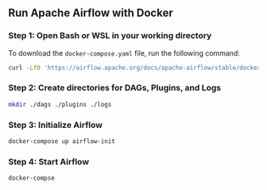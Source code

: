## Run Apache Airflow with Docker

### Step 1: Open Bash or WSL in your working directory
To download the `docker-compose.yaml` file, run the following command:

```bash
curl -Lf0 'https://airflow.apache.org/docs/apache-airflow/stable/docker-compose.yaml'
```

### Step 2: Create directories for DAGs, Plugins, and Logs
```bash
mkdir ./dags ./plugins ./logs 
```

### Step 3: Initialize Airflow
```bash
docker-compose up airflow-init
```

### Step 4: Start Airflow
```bash
docker-compse
```
